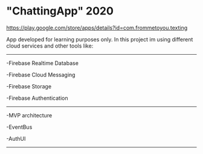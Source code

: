 # "ChattingApp" 2020 

https://play.google.com/store/apps/details?id=com.frommetoyou.texting

App developed for learning purposes only.
In this project im using different cloud services and other tools like:

---------------------------
-Firebase Realtime Database

-Firebase Cloud Messaging

-Firebase Storage

-Firebase Authentication

---------------------------
-MVP architecture

-EventBus

-AuthUI

---------------------------
